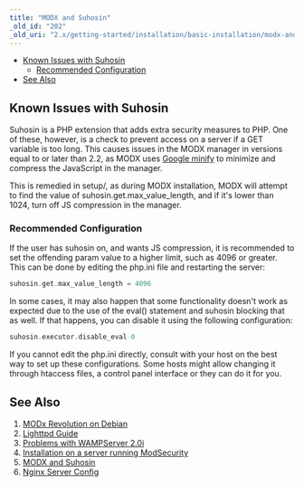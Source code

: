 ```yaml
---
title: "MODX and Suhosin"
_old_id: "202"
_old_uri: "2.x/getting-started/installation/basic-installation/modx-and-suhosin"
---
```


- [Known Issues with Suhosin](#MODXandSuhosin-KnownIssueswithSuhosin)
  - [Recommended Configuration](#MODXandSuhosin-RecommendedConfiguration)
- [See Also](#MODXandSuhosin-SeeAlso)



## Known Issues with Suhosin 

Suhosin is a PHP extension that adds extra security measures to PHP. One of these, however, is a check to prevent access on a server if a GET variable is too long. This causes issues in the MODX manager in versions equal to or later than 2.2, as MODX uses [Google minify](http://code.google.com/p/minify) to minimize and compress the JavaScript in the manager.

This is remedied in setup/, as during MODX installation, MODX will attempt to find the value of suhosin.get.max\_value\_length, and if it's lower than 1024, turn off JS compression in the manager.

### Recommended Configuration 

If the user has suhosin on, and wants JS compression, it is recommended to set the offending param value to a higher limit, such as 4096 or greater. This can be done by editing the php.ini file and restarting the server:

``` php 
suhosin.get.max_value_length = 4096
```

In some cases, it may also happen that some functionality doesn't work as expected due to the use of the eval() statement and suhosin blocking that as well. If that happens, you can disable it using the following configuration:

``` php 
suhosin.executor.disable_eval 0
```

If you cannot edit the php.ini directly, consult with your host on the best way to set up these configurations. Some hosts might allow changing it through htaccess files, a control panel interface or they can do it for you.

## See Also 

1. [MODx Revolution on Debian](_legacy/getting-started/modx-revolution-on-debian)
2. [Lighttpd Guide](getting-started/friendly-urls/lighttpd)
3. [Problems with WAMPServer 2.0i](_legacy/getting-started/problems-with-wampserver-2.0i)
4. [Installation on a server running ModSecurity](getting-started/installation/troubleshooting/modsecurity)
5. [MODX and Suhosin](_legacy/getting-started/modx-and-suhosin)
6. [Nginx Server Config](getting-started/friendly-urls/nginx)